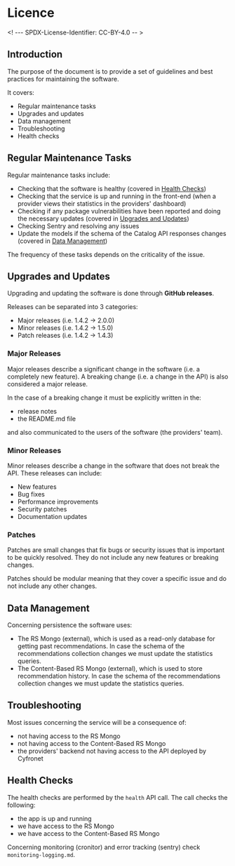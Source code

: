 # Licence

<! --- SPDX-License-Identifier: CC-BY-4.0  -- >

## Introduction

The purpose of the document is to provide a set of guidelines and best practices for maintaining the software.

It covers:

* Regular maintenance tasks
* Upgrades and updates
* Data management
* Troubleshooting
* Health checks

## Regular Maintenance Tasks

Regular maintenance tasks include:

* Checking that the software is healthy (covered in [Health Checks](#health-checks))
* Checking that the service is up and running in the front-end (when a provider views their statistics in the providers' dashboard)
* Checking if any package vulnerabilities have been reported and doing the necessary updates (covered in [Upgrades and Updates](#upgrades-and-updates))
* Checking Sentry and resolving any issues
* Update the models if the schema of the Catalog API responses changes (covered in [Data Management](#data-management))

The frequency of these tasks depends on the criticality of the issue.

## Upgrades and Updates

Upgrading and updating the software is done through **GitHub releases**.

Releases can be separated into 3 categories:

* Major releases (i.e. 1.4.2 -> 2.0.0)
* Minor releases (i.e. 1.4.2 -> 1.5.0)
* Patch releases (i.e. 1.4.2 -> 1.4.3)

### Major Releases

Major releases describe a significant change in the software (i.e. a completely new feature). A breaking change (i.e. a change in the API) is also considered a major release.

In the case of a breaking change it must be explicitly written in the:

* release notes
* the README.md file

and also communicated to the users of the software (the providers' team).

### Minor Releases

Minor releases describe a change in the software that does not break the API. These releases can include:

* New features
* Bug fixes
* Performance improvements
* Security patches
* Documentation updates

### Patches

Patches are small changes that fix bugs or security issues that is important to be quickly resolved. They do not include any new features or breaking changes.

Patches should be modular meaning that they cover a specific issue and do not include any other changes.

## Data Management

Concerning persistence the software uses:

* The RS Mongo (external), which is used as a read-only database for getting past recommendations. In case the schema of the recommendations collection changes we must update the statistics queries.
* The Content-Based RS Mongo (external), which is used to store recommendation history. In case the schema of the recommendations collection changes we must update the statistics queries.

## Troubleshooting

Most issues concerning the service will be a consequence of:

* not having access to the RS Mongo
* not having access to the Content-Based RS Mongo
* the providers' backend not having access to the API deployed by Cyfronet

## Health Checks

The health checks are performed by the `health` API call. The call checks the following:

* the app is up and running
* we have access to the RS Mongo
* we have access to the Content-Based RS Mongo

Concerning monitoring (cronitor) and error tracking (sentry) check `monitoring-logging.md`.
